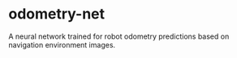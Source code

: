 # odometry-net
A neural network trained for robot odometry predictions based on navigation environment images.
